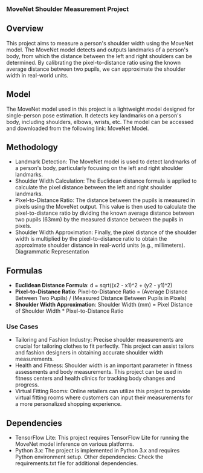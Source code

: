 ### MoveNet Shoulder Measurement Project
## Overview
This project aims to measure a person's shoulder width using the MoveNet model. The MoveNet model detects and outputs landmarks of a person's body, from which the distance between the left and right shoulders can be determined. By calibrating the pixel-to-distance ratio using the known average distance between two pupils, we can approximate the shoulder width in real-world units.

## Model
The MoveNet model used in this project is a lightweight model designed for single-person pose estimation. It detects key landmarks on a person's body, including shoulders, elbows, wrists, etc. The model can be accessed and downloaded from the following link: MoveNet Model.

## Methodology
* Landmark Detection: The MoveNet model is used to detect landmarks of a person's body, particularly focusing on the left and right shoulder landmarks.
* Shoulder Width Calculation: The Euclidean distance formula is applied to calculate the pixel distance between the left and right shoulder landmarks.
* Pixel-to-Distance Ratio: The distance between the pupils is measured in pixels using the MoveNet output. This value is then used to calculate the pixel-to-distance ratio by dividing the known average distance between two pupils (63mm) by the measured distance between the pupils in pixels.
* Shoulder Width Approximation: Finally, the pixel distance of the shoulder width is multiplied by the pixel-to-distance ratio to obtain the approximate shoulder distance in real-world units (e.g., millimeters).
Diagrammatic Representation

## Formulas
- **Euclidean Distance Formula**: d = sqrt((x2 - x1)^2 + (y2 - y1)^2)
- **Pixel-to-Distance Ratio**: Pixel-to-Distance Ratio = (Average Distance Between Two Pupils) / (Measured Distance Between Pupils in Pixels)
- **Shoulder Width Approximation**: Shoulder Width (mm) = Pixel Distance of Shoulder Width * Pixel-to-Distance Ratio


### Use Cases
* Tailoring and Fashion Industry: Precise shoulder measurements are crucial for tailoring clothes to fit perfectly. This project can assist tailors and fashion designers in obtaining accurate shoulder width measurements.
* Health and Fitness: Shoulder width is an important parameter in fitness assessments and body measurements. This project can be used in fitness centers and health clinics for tracking body changes and progress.
* Virtual Fitting Rooms: Online retailers can utilize this project to provide virtual fitting rooms where customers can input their measurements for a more personalized shopping experience.
## Dependencies
* TensorFlow Lite: This project requires TensorFlow Lite for running the MoveNet model inference on various platforms.
* Python 3.x: The project is implemented in Python 3.x and requires Python environment setup.
Other dependencies: Check the requirements.txt file for additional dependencies.
